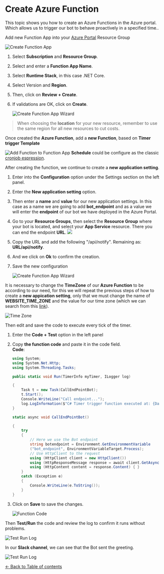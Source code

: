 # Create Azure Function
This topic shows you how to create an Azure Functions in the Azure portal. Which allows us to trigger our bot to behave proactively in a specified time.. 

Add new Function App into your [Azure Portal](https://portal.azure.com/) Resource Group

![Create Function App](images/create-function-app.png)

1. Select **Subscription** and **Resource Group**.
1. Select and enter a **Function App Name**.
1. Select **Runtime Stack**, in this case .NET Core.
1. Select Version and **Region**.
1. Then, click on **Review + Create**.
1. If validations are OK, click on **Create**.

    
    ![Create Function App Wizard](images/create-function-app-wizard.png)

> When choosing the **location** for your new resource, remember to use the same region for all new resources to cut costs.

 Once created the **Azure Function**, add a **new Function**, based on **Timer trigger Template**

![Add Function to Function App](images/add-function-to-function-app.png)
    **Schedule** could be configure as the classic [cronjob espression](https://docs.microsoft.com/en-us/azure/azure-functions/functions-bindings-timer?tabs=csharp#ncrontab-expressions).

After creating the function, we continue to create a **new application setting**.
1. Enter into the **Configuration** option under the Settings section on the left panel.
1. Enter the **New application setting** option.
1. Then enter a **name** and **value** for our new application settings. In this case as a name we are going to add **bot_endpoint** and as a value we will enter the **endpoint** of our bot we have deployed in the Azure Portal.
1. Go to your **Resource Groups**, then select the **Resource Group** where your bot is located, and select your **App Service** resource. There you can end the endpoint **URL**.
     ![](images/endpoint_bot.png)
1. Copy the URL and add the following "/api/notify". Remaining as: **URL/api/notify**.
1. And we click on **Ok** to confirm the creation.
1. Save the new configuration

    ![Create Function App Wizard](images/applicaction-setting.png)

It is necessary to change the **TimeZone** of our **Azure Function** to be according to our need, for this we will repeat the previous steps of how to create a **new appication setting**, only that we must change the name of **WEBSITE_TIME_ZONE** and the value for our time zone (which we can search from this [link](https://docs.microsoft.com/en-us/windows-hardware/manufacture/desktop/default-time-zones)).  

![Time Zone](images/time-zone.png)


Then edit and save the code to execute every tick of the timer.   

1. Enter the **Code + Test** option in the left panel
1. Copy **the function code** and paste it in the code field.  
**Code**:

    ```C#
    using System;
    using System.Net.Http;
    using System.Threading.Tasks;

    public static void Run(TimerInfo myTimer, ILogger log)

    {
        Task t = new Task(CallEndPointBot);
        t.Start();
        Console.WriteLine("Call endpoint...");
        log.LogInformation($"C# Timer trigger function executed at: {DateTime.Now}");
    }

    static async void CallEndPointBot()

    {
        try
        {
            // Here we use the Bot endpoint
            string botendpoint = Environment.GetEnvironmentVariable
            ("bot_endpoint", EnvironmentVariableTarget.Process);
            // Use HttpClient to the request
            using (HttpClient client = new HttpClient())
            using (HttpResponseMessage response = await client.GetAsync(botendpoint))
            using (HttpContent content = response.Content) { }
        }
        catch (Exception e)
        {
            Console.WriteLine(e.ToString());
        }
    }
    ```
1. Click on **Save** to save the changes.


      ![Function Code](images/function-code.png)

Then **Test/Run** the code and review the log to confirm it runs without problems.

![Test Run Log](images/test-run-log.png)

In our **Slack channel**, we can see that the Bot sent the greeting.

![Test Run Log](images/test-birthday-bot.png)




[← Back to Table of contents](README.md#table-of-contents)
